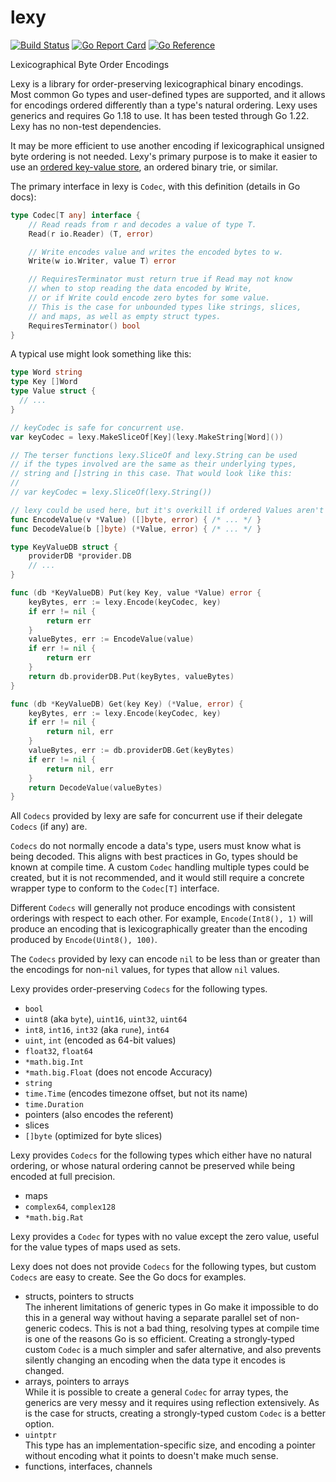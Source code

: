 # lexy

[![Build Status](https://github.com/phiryll/lexy/actions/workflows/tests.yaml/badge.svg?branch=main)](https://github.com/phiryll/lexy/actions/workflows/tests.yaml)
[![Go Report Card](https://goreportcard.com/badge/github.com/phiryll/lexy)](https://goreportcard.com/report/github.com/phiryll/lexy)
[![Go Reference](https://pkg.go.dev/badge/github.com/phiryll/lexy)](https://pkg.go.dev/github.com/phiryll/lexy)

Lexicographical Byte Order Encodings

Lexy is a library for order-preserving lexicographical binary encodings.
Most common Go types and user-defined types are supported,
and it allows for encodings ordered differently than a type's natural ordering.
Lexy uses generics and requires Go 1.18 to use. It has been tested through Go 1.22.
Lexy has no non-test dependencies.

It may be more efficient to use another encoding if lexicographical unsigned byte ordering is not needed.
Lexy's primary purpose is to make it easier to use an
[ordered key-value store](https://en.wikipedia.org/wiki/Ordered_Key-Value_Store),
an ordered binary trie, or similar.

The primary interface in lexy is `Codec`, with this definition (details in Go docs):

```go
type Codec[T any] interface {
    // Read reads from r and decodes a value of type T.
    Read(r io.Reader) (T, error)

    // Write encodes value and writes the encoded bytes to w.
    Write(w io.Writer, value T) error

    // RequiresTerminator must return true if Read may not know
    // when to stop reading the data encoded by Write,
    // or if Write could encode zero bytes for some value.
    // This is the case for unbounded types like strings, slices,
    // and maps, as well as empty struct types.
    RequiresTerminator() bool
}
```

A typical use might look something like this:

```go
type Word string
type Key []Word
type Value struct {
  // ...
}

// keyCodec is safe for concurrent use.
var keyCodec = lexy.MakeSliceOf[Key](lexy.MakeString[Word]())

// The terser functions lexy.SliceOf and lexy.String can be used
// if the types involved are the same as their underlying types,
// string and []string in this case. That would look like this:
//
// var keyCodec = lexy.SliceOf(lexy.String())

// lexy could be used here, but it's overkill if ordered Values aren't needed.
func EncodeValue(v *Value) ([]byte, error) { /* ... */ }
func DecodeValue(b []byte) (*Value, error) { /* ... */ }

type KeyValueDB struct {
    providerDB *provider.DB
    // ...
}

func (db *KeyValueDB) Put(key Key, value *Value) error {
    keyBytes, err := lexy.Encode(keyCodec, key)
    if err != nil {
        return err
    }
    valueBytes, err := EncodeValue(value)
    if err != nil {
        return err
    }
    return db.providerDB.Put(keyBytes, valueBytes)
}

func (db *KeyValueDB) Get(key Key) (*Value, error) {
    keyBytes, err := lexy.Encode(keyCodec, key)
    if err != nil {
        return nil, err
    }
    valueBytes, err := db.providerDB.Get(keyBytes)
    if err != nil {
        return nil, err
    }
    return DecodeValue(valueBytes)
}
```

All `Codecs` provided by lexy are safe for concurrent use if their delegate `Codecs` (if any) are.

`Codecs` do not normally encode a data's type, users must know what is being decoded.
This aligns with best practices in Go, types should be known at compile time.
A custom `Codec` handling multiple types could be created, but it is not recommended,
and it would still require a concrete wrapper type to conform to the `Codec[T]` interface.

Different `Codecs` will generally not produce encodings with consistent orderings with respect to each other.
For example, `Encode(Int8(), 1)` will produce an encoding
that is lexicographically greater than the encoding produced by `Encode(Uint8(), 100)`.

The `Codecs` provided by lexy can encode `nil` to be less than or greater than
the encodings for non-`nil` values, for types that allow `nil` values.

Lexy provides order-preserving `Codecs` for the following types.

* `bool`
* `uint8` (aka `byte`), `uint16`, `uint32`, `uint64`
* `int8`, `int16`, `int32` (aka `rune`), `int64`
* `uint`, `int` (encoded as 64-bit values)
* `float32`, `float64`
* `*math.big.Int`
* `*math.big.Float` (does not encode Accuracy)
* `string`
* `time.Time` (encodes timezone offset, but not its name)
* `time.Duration`
* pointers (also encodes the referent)
* slices
* `[]byte` (optimized for byte slices)

Lexy provides `Codecs` for the following types which either have no natural ordering,
or whose natural ordering cannot be preserved while being encoded at full precision.

* maps
* `complex64`, `complex128`
* `*math.big.Rat`

Lexy provides a `Codec` for types with no value except the zero value,
useful for the value types of maps used as sets.

Lexy does not does not provide `Codecs` for the following types, but custom `Codecs` are easy to create.
See the Go docs for examples.

* structs, pointers to structs  
  The inherent limitations of generic types in Go make it impossible
  to do this in a general way without having a separate parallel set of non-generic codecs.
  This is not a bad thing, resolving types at compile time is one of the reasons Go is so efficient.
  Creating a strongly-typed custom `Codec` is a much simpler and safer alternative,
  and also prevents silently changing an encoding when the data type it encodes is changed.
* arrays, pointers to arrays  
  While it is possible to create a general `Codec` for array types,
  the generics are very messy and it requires using reflection extensively.
  As is the case for structs, creating a strongly-typed custom `Codec` is a better option.
* `uintptr`  
  This type has an implementation-specific size,
  and encoding a pointer without encoding what it points to doesn't make much sense.
* functions, interfaces, channels
